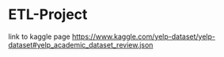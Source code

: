 # ETL-Project

link to kaggle page https://www.kaggle.com/yelp-dataset/yelp-dataset#yelp_academic_dataset_review.json
